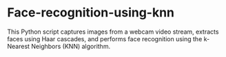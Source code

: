 # Face-recognition-using-knn
This Python script captures images from a webcam video stream, extracts faces using Haar cascades, and performs face recognition using the k-Nearest Neighbors (KNN) algorithm.


